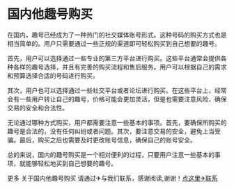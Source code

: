 # 国内他趣号购买

在国内，趣号已经成为了一种热门的社交媒体账号形式。这种号码的购买方式也是相当简单的。用户只需要通过一些正规的渠道即可轻松购买到自己想要的趣号。

首先，用户可以选择通过一些专业的第三方平台进行购买。这些平台通常会提供各种各样的趣号选择，并且有完善的购买流程和售后服务。用户可以根据自己的需求和预算选择合适的号码进行购买。

其次，用户也可以选择通过一些社交平台或者论坛进行购买。在这些平台上，经常会有一些用户转让自己的趣号，价格可能会更加灵活，但是也需要注意风险，确保交易的安全和合法性。

无论通过哪种方式购买，用户都需要注意一些基本的事项。首先，要确保所购买的趣号是合法的，没有任何纠纷或者问题。其次，要注意交易的安全，避免上当受骗。最后，购买之后也需要及时更改账号信息，确保自己的账号安全。

总的来说，国内的趣号购买是一个相对便利的过程，只要用户注意一些基本的事项，就能够轻松地买到自己想要的趣号。

更多 关于国内他趣号购买 请通过✈与我们联系，感谢阅读,谢谢！[点这里✈联系](https://lm.k02.cc)